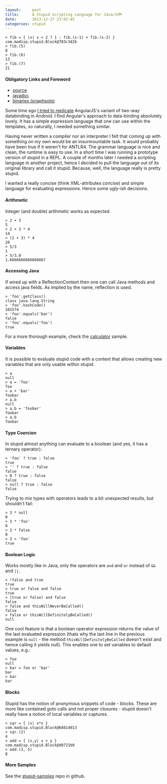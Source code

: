 ```yaml
---
layout:     post
title:      A Stupid Scripting Language for Java/JVM
date:       2013-12-27 23:02:45
categories: stupid
---
```


```
> fib = { |x| x < 2 ? 1 : fib.(x-1) + fib.(x-2) }
com.madisp.stupid.Block@783c342b
> fib.(5)
8
> fib.(6)
13
> fib.(7)
21
```

#### Obligatory Links and Foreword

* [source](https://github.com/madisp/stupid)
* [javadoc](http://madisp.com/stupid)
* [binaries (snaphsots)](https://oss.sonatype.org/content/repositories/snapshots/com/madisp/stupid/stupid/)

Some time ago [I tried to replicate](https://github.com/madisp/bad) AngularJS's variant of two-way databinding in Android. I find Angular's approach to data-binding absolutely lovely. It has a simple expression language that one can use within the templates, so naturally, I needed something similar.

Having never written a compiler nor an interpreter I felt that coming up with something on my own would be an insurmountable task. It would probably have been true if it weren't for ANTLR4. The grammar language is nice and clean, the runtime is easy to use. In a short time I was running a prototype version of stupid in a REPL. A couple of months later I needed a scripting language in another project, hence I decided to pull the language out of its original library and call it stupid. Because, well, the language really is pretty stupid.

I wanted a really concise (think XML-attributes concise) and simple language for evaluating expressions. Hence some ugly-ish decisions.

#### Arithmetic

Integer (and double) arithmetic works as expected.

```
> 2 + 3
5
> 2 + 3 * 4
14
> (2 + 3) * 4
20
> 5/3
1
> 5/3.0
1.6666666666666667
```

#### Accessing Java

If wired up with a ReflectionContext then one can call Java methods and access java fields. As implied by the name, reflection is used.

```
> 'foo'.getClass()
class java.lang.String
> 'foo'.hashCode()
101574
> 'foo'.equals('bar')
false
> 'foo'.equals('foo')
true
```

For a more thorough example, check the [calculator](https://github.com/madisp/stupid-samples/blob/master/samples/src/main/java/com/madisp/stubid/sample/Calculator.java) sample.

#### Variables

It is possible to evaluate stupid code with a context that allows creating new variables that are only usable within stupid.

```
> a
null
> a = 'foo'
foo
> a + 'bar'
foobar
> a.b
null
> a.b = 'foobar'
foobar
> a.b
foobar
```

#### Type Coercion

In stupid almost anything can evaluate to a boolean (and yes, it has a ternary operator):

```
> 'foo' ? true : false
true
> '' ? true : false
false
> 0 ? true : false
false
> null ? true : false
false
```

Trying to mix types with operators leads to a bit unexpected results, but shouldn't fail:

```
> 3 * null
0
> 3 * 'foo'
0
> 3 * false
0
> 3 > 'foo'
true
```

#### Boolean Logic

Works mostly like in Java, only the operators are `and` and `or` instead of `&&` and `||`.

```
> !false and true
true
> true or false and false
true
> (true or false) and false
false
> false and thisWillNeverBeCalled()
false
> false or thisWillDefinitelyBeCalled()
null
```

One cool feature is that a boolean operator expression returns the value of the last evaluated expression (thats why the last line in the previous example is `null` - the method `thisWillDefinitelyBeCalled` doesn't exist and hence calling it yields null). This enables one to set variables to default values, e.g.:

```
> foo
null
> bar = foo or 'bar'
bar
> bar
bar
```

#### Blocks

Stupid has the notion of anonymous snippets of code - blocks. These are more like contained goto calls and not proper closures - stupid doesn't really have a notion of local variables or captures.

```
> sqr = { |x| x*x }
com.madisp.stupid.Block@68814013
> sqr.(2)
4
> add = { |x,y| x + y }
com.madisp.stupid.Block@d0721b0
> add.(3, 5)
8
```

#### More Samples

See the [stupid-samples](https://github.com/madisp/stupid-samples) repo in github.
